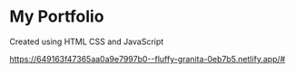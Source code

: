 <h1>My Portfolio</h1>

<p>Created using HTML CSS and JavaScript</p>

https://649163f47365aa0a9e7997b0--fluffy-granita-0eb7b5.netlify.app/#
		 


